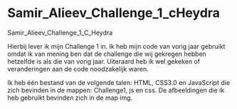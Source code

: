 # Samir_Alieev_Challenge_1_cHeydra
Samir_Alieev_Challenge_1_C_Heydra

Hierbij lever ik mijn Challenge 1 in. Ik heb mijn code van vorig jaar gebruikt omdat ik van mening ben dat de challenge die wij gekregen 
hebben hetzelfde is als die van vorig jaar. Uiteraard heb ik wel gekeken of veranderingen aan de code noodzakelijk waren. 

Ik heb één bestand van de volgende talen: HTML, CSS3.0 en JavaScript die zich bevinden in de mappen: Challenge1, js en css. De afbeeldingen
die ik heb gebruikt bevinden zich in de map img. 
